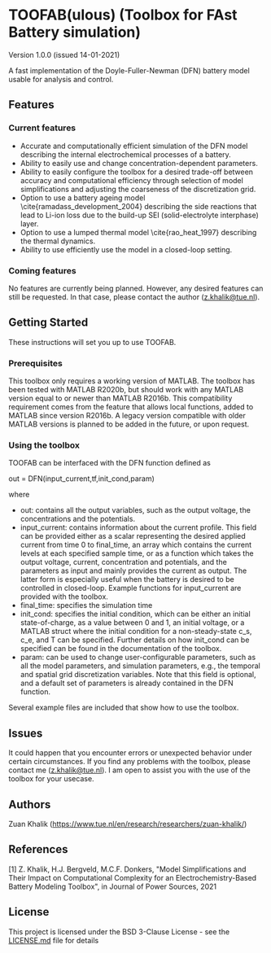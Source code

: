 # TOOFAB(ulous) (Toolbox for FAst Battery simulation)
Version 1.0.0 (issued 14-01-2021)

A fast implementation of the Doyle-Fuller-Newman (DFN) battery model usable for analysis and control. 

## Features

### Current features
- Accurate and computationally efficient simulation of the DFN model describing the internal electrochemical processes of a battery. 
- Ability to easily use and change concentration-dependent parameters.
- Ability to easily configure the toolbox for a desired trade-off between accuracy and computational efficiency through selection of model simplifications and adjusting the coarseness of the discretization grid. 
- Option to use a battery ageing model \cite{ramadass_development_2004} describing the side reactions that lead to Li-ion loss due to the build-up SEI (solid-electrolyte interphase) layer.
- Option to use a lumped thermal model \cite{rao_heat_1997} describing the thermal dynamics.  
- Ability to use efficiently use the model in a closed-loop setting. 

### Coming features
No features are currently being planned. However, any desired features can still be requested. In that case, please contact the author (z.khalik@tue.nl).

## Getting Started
These instructions will set you up to use TOOFAB.

### Prerequisites 
This toolbox only requires a working version of MATLAB. 
The toolbox has been tested with MATLAB R2020b, but should work with any MATLAB version equal to or newer than MATLAB R2016b. This compatibility requirement comes from the feature that allows local functions, added to MATLAB since version R2016b. A legacy version compatible with older MATLAB versions is planned to be added in the future, or upon request. 

### Using the toolbox
TOOFAB can be interfaced with the DFN function defined as

out = DFN(input_current,tf,init_cond,param)

where

- out: contains all the output variables, such as the output voltage, the concentrations and the potentials.
- input_current: contains information about the current profile. This field can be provided either as a scalar representing the desired applied current from time 0 to final_time, an array which contains the current levels at each specified sample time, or as a function which takes the output voltage, current, concentration and potentials, and the parameters as input and mainly provides the current as output. The latter form is especially useful when the battery is desired to be controlled in closed-loop. Example functions for input_current are provided with the toolbox.
- final_time: specifies the simulation time
- init_cond: specifies the initial condition, which can be either an initial state-of-charge, as a value between 0 and 1, an initial voltage, or a MATLAB struct where the initial condition for a non-steady-state c_s, c_e, and T can be specified. Further details on how init_cond can be specified can be found in the documentation of the toolbox. 
- param: can be used to change user-configurable parameters, such as all the model parameters, and simulation parameters, e.g., the temporal and spatial grid discretization variables. Note that this field is optional, and a default set of parameters is already contained in the DFN function. 

Several example files are included that show how to use the toolbox. 

## Issues
It could happen that you encounter errors or unexpected behavior under certain circumstances. If you find any problems with the toolbox, please contact me (z.khalik@tue.nl). I am open to assist you with the use of the toolbox for your usecase. 

## Authors
Zuan Khalik (https://www.tue.nl/en/research/researchers/zuan-khalik/)

## References
[1] Z. Khalik, H.J. Bergveld, M.C.F. Donkers, "Model Simplifications and Their Impact on Computational Complexity for an Electrochemistry-Based Battery Modeling Toolbox", in Journal of Power Sources, 2021

## License

This project is licensed under the BSD 3-Clause License - see the [LICENSE.md](LICENSE.md) file for details


